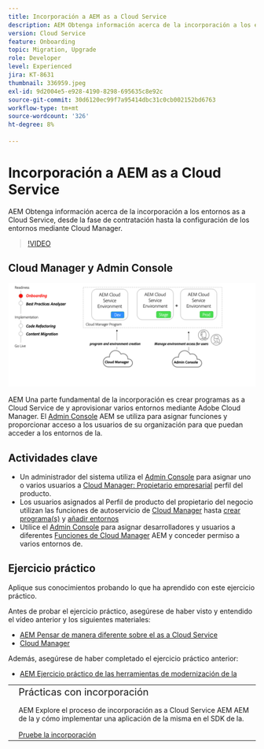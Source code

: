 ```yaml
---
title: Incorporación a AEM as a Cloud Service
description: AEM Obtenga información acerca de la incorporación a los entornos as a Cloud Service, desde la fase de contratación hasta la configuración de entornos mediante Cloud Manager.
version: Cloud Service
feature: Onboarding
topic: Migration, Upgrade
role: Developer
level: Experienced
jira: KT-8631
thumbnail: 336959.jpeg
exl-id: 9d2004e5-e928-4190-8298-695635c8e92c
source-git-commit: 30d6120ec99f7a95414dbc31c0cb002152bd6763
workflow-type: tm+mt
source-wordcount: '326'
ht-degree: 8%

---
```


# Incorporación a AEM as a Cloud Service

AEM Obtenga información acerca de la incorporación a los entornos as a Cloud Service, desde la fase de contratación hasta la configuración de los entornos mediante Cloud Manager.

>[!VIDEO](https://video.tv.adobe.com/v/336959?quality=12&learn=on)

## Cloud Manager y Admin Console

![Incorporación de un diagrama de alto nivel](assets/onboarding-diagram.png)

AEM Una parte fundamental de la incorporación es crear programas as a Cloud Service de y aprovisionar varios entornos mediante Adobe Cloud Manager. El [Admin Console](https://adminconsole.adobe.com/) AEM se utiliza para asignar funciones y proporcionar acceso a los usuarios de su organización para que puedan acceder a los entornos de la.

## Actividades clave

+ Un administrador del sistema utiliza el [Admin Console](https://adminconsole.adobe.com/) para asignar uno o varios usuarios a [Cloud Manager: Propietario empresarial](https://experienceleague.adobe.com/docs/experience-manager-cloud-manager/using/requirements/setting-up-users-and-roles.html) perfil del producto.
+ Los usuarios asignados al Perfil de producto del propietario del negocio utilizan las funciones de autoservicio de [Cloud Manager](https://experienceleague.adobe.com/docs/experience-manager-cloud-manager/using/introduction-to-cloud-manager.html?lang=es) hasta [crear programa(s)](https://experienceleague.adobe.com/docs/experience-manager-cloud-service/implementing/using-cloud-manager/production-programs/creating-production-program.html) y [añadir entornos](https://experienceleague.adobe.com/docs/experience-manager-cloud-service/implementing/using-cloud-manager/manage-environments.html)
+ Utilice el [Admin Console](https://adminconsole.adobe.com/) para asignar desarrolladores y usuarios a diferentes [Funciones de Cloud Manager](https://experienceleague.adobe.com/docs/experience-manager-cloud-manager/using/requirements/setting-up-users-and-roles.html) AEM y conceder permiso a varios entornos de.

## Ejercicio práctico

Aplique sus conocimientos probando lo que ha aprendido con este ejercicio práctico.

Antes de probar el ejercicio práctico, asegúrese de haber visto y entendido el vídeo anterior y los siguientes materiales:

+ [AEM Pensar de manera diferente sobre el as a Cloud Service](./introduction.md)
+ [Cloud Manager](./cloud-manager.md)

Además, asegúrese de haber completado el ejercicio práctico anterior:

+ [AEM Ejercicio práctico de las herramientas de modernización de la](./aem-modernization-tools.md#hands-on-exercise)

<table style="border-width:0">
    <tr>
        <td style="width:150px">
            <a  rel="noreferrer"
                target="_blank"
                href="https://github.com/adobe/aem-cloud-engineering-video-series-exercises/tree/session3-onboarding#bootcamp---session-3-on-boarding"><img alt="Repositorio de GitHub de ejercicios prácticos" src="./assets/github.png"/>
            </a>        
        </td>
        <td style="width:100%;margin-bottom:1rem;">
            <div style="font-size:1.25rem;font-weight:400;">Prácticas con incorporación</div>
            <p style="margin:1rem 0">
                AEM Explore el proceso de incorporación as a Cloud Service AEM AEM de la y cómo implementar una aplicación de la misma en el SDK de la.
            </p>
            <a  rel="noreferrer"
                target="_blank"
                href="https://github.com/adobe/aem-cloud-engineering-video-series-exercises/tree/session3-onboarding#bootcamp---session-3-on-boarding" class="spectrum-Button spectrum-Button--primary spectrum-Button--sizeM">
                <span class="spectrum-Button-label has-no-wrap has-text-weight-bold">Pruebe la incorporación</span>
            </a>
        </td>
    </tr>
</table>
